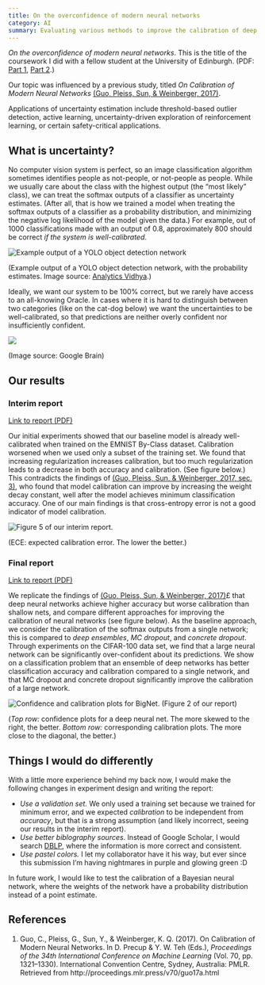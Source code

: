 ```yaml
---
title: On the overconfidence of modern neural networks
category: AI
summary: Evaluating various methods to improve the calibration of deep neural networks.
---
```


*On the overconfidence of modern neural networks*. This is the title of the coursework I did with a fellow student at the University of Edinburgh. (PDF: [Part 1](mlp-cw3.pdf), [Part 2](mlp-cw4.pdf).)

Our topic was influenced by a previous study, titled _On Calibration of Modern Neural Networks_ <!-- {% cite Guo2017-calibration %} --> <a class="citation" href="#Guo2017-calibration">(Guo, Pleiss, Sun, &amp; Weinberger, 2017)</a>.

Applications of uncertainty estimation include threshold-based outlier detection, active learning, uncertainty-driven exploration of reinforcement learning, or certain safety-critical applications.

## What is uncertainty?

No computer vision system is perfect, so an image classification algorithm sometimes identifies people as not-people, or not-people as people.
While we usually care about the class with the highest output (the “most likely” class), we can treat the softmax outputs of a classifier as uncertainty estimates.
(After all, that is how we trained a model when treating the softmax outputs of a classifier as a probability distribution, and minimizing the negative log likelihood of the model given the data.)
For example, out of 1000 classifications made with an output of 0.8, approximately 800 should be correct _if the system is well-calibrated_.

![Example output of a YOLO object detection network](yolo.png)

(Example output of a YOLO object detection network, with the probability estimates. Image source: [Analytics Vidhya](https://www.analyticsvidhya.com/blog/2018/12/practical-guide-object-detection-yolo-framewor-python/).)

Ideally, we want our system to be 100% correct, but we rarely have access to an all-knowing Oracle. In cases where it is hard to distinguish between two categories (like on the cat-dog below) we want the uncertainties to be well-calibrated, so that predictions are neither overly confident nor insufficiently confident.

![](catdog.jpeg)

(Image source: Google Brain)



## Our results

### Interim report

[Link to report (PDF)](mlp-cw3.pdf)

Our initial experiments showed that our baseline model is already well-calibrated when trained on the EMNIST By-Class dataset.
Calibration worsened when we used only a subset of the training set.
We found that increasing regularization increases calibration, but too much regularization leads to a decrease in both accuracy and calibration. (See figure below.)
This contradicts the findings of <!-- {% cite Guo2017-calibration -L section -l 3 %} --> <a class="citation" href="#Guo2017-calibration">(Guo, Pleiss, Sun, &amp; Weinberger, 2017, sec. 3)</a>, who found that model calibration can improve by increasing the weight decay constant, well after the model achieves minimum classification accuracy.
One of our main findings is that cross-entropy error is not a good indicator of model calibration.

![Figure 5 of our interim report.](mlp-cw3-fig5.png)

(ECE: expected calibration error. The lower the better.)

### Final report

[Link to report (PDF)](mlp-cw4.pdf)

We replicate the findings of <!-- {% cite Guo2017-calibration %} --> <a class="citation" href="#Guo2017-calibration">(Guo, Pleiss, Sun, &amp; Weinberger, 2017)</a>£ that deep neural networks achieve higher accuracy but worse calibration than shallow nets, and compare different approaches for improving the calibration of neural networks (see figure below). As the baseline approach, we consider the calibration of the softmax outputs from a single network; this is compared to _deep ensembles_, _MC dropout_, and _concrete dropout_. Through experiments on the CIFAR-100 data set, we find that a large neural network can be significantly over-confident about its predictions. We show on a classification problem that an ensemble of deep networks has better classification accuracy and calibration compared to a single network, and that MC dropout and concrete dropout significantly improve the calibration of a large network.

![Confidence and calibration plots for BigNet. (Figure 2 of our report)](mlp-cw4-fig2.png)

(_Top row:_ confidence plots for a deep neural net. The more skewed to the right, the better. _Bottom row:_ corresponding calibration plots. The more close to the diagonal, the better.)

## Things I would do differently

With a little more experience behind my back now, I would make the following changes in experiment design and writing the report:
 - _Use a validation set._ We only used a training set because we trained for minimum error, and we expected _calibration_ to be independent from _accuracy_, but that is a strong assumption (and likely incorrect, seeing our results in the interim report).
 - _Use better biblography sources._ Instead of Google Scholar, I would search [DBLP](https://dblp.uni-trier.de/), where the information is more correct and consistent.
 - _Use pastel colors._ I let my collaborator have it his way, but ever since this submission I’m having nightmares in purple and glowing green :D

In future work, I would like to test the calibration of a Bayesian neural network, where the weights of the network have a probability distribution instead of a point estimate.

## References

<!-- {% bibliography --cited %} -->
<ol class="bibliography"><li><span id="Guo2017-calibration">Guo, C., Pleiss, G., Sun, Y., &amp; Weinberger, K. Q. (2017). On Calibration of Modern Neural Networks. In D. Precup &amp; Y. W. Teh (Eds.), <i>Proceedings of the 34th International Conference on Machine Learning</i> (Vol. 70, pp. 1321–1330). International Convention Centre, Sydney, Australia: PMLR. Retrieved from http://proceedings.mlr.press/v70/guo17a.html</span></li></ol>

